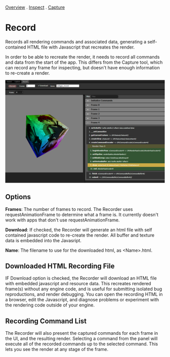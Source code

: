 [Overview](../README.md) . [Inspect](inspect.md) . [Capture](capture.md)

# Record

Records all rendering commands and associated data, generating a self-contained HTML file with Javascript that recreates the render.

In order to be able to recreate the render, it needs to record all commands and data from the start of the app. This differs from the Capture tool, which can record any frame for inspecting, but doesn't have enough information to re-create a render.

<a href="images/record.png">
<img src="images/record.png" style="width: 750px;">
</a>

## Options

**Frames**: The number of frames to record. The Recorder uses requestAnimationFrame to determine what a frame is. It currently doesn't work with apps that don't use requestAnimationFrame.

**Download**: If checked, the Recorder will generate an html file with self contained javascript code to re-create the render. All buffer and texture data is embedded into the Javasript.

**Name**: The filename to use for the downloaded html, as \<Name\>.html.

## Downloaded HTML Recording File

IF Download option is checked, the Recorder will download an HTML file with embedded javascript and resource data. This recreates rendered frame(s) without any engine code, and is useful for submitting isolated bug reproductions, and render debugging. You can open the recording HTML in a browser, edit the Javascript, and diagnose problems or experiment with the rendering code outside of your engine.

## Recording Command List

The Recorder will also present the captured commands for each frame in the UI, and the resulting render. Selecting a command from the panel will execute all of the recorded commands up to the selected command. This lets you see the render at any stage of the frame.
